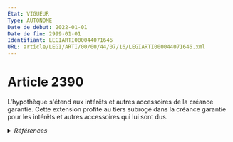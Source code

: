 ```yaml
---
État: VIGUEUR
Type: AUTONOME
Date de début: 2022-01-01
Date de fin: 2999-01-01
Identifiant: LEGIARTI000044071646
URL: article/LEGI/ARTI/00/00/44/07/16/LEGIARTI000044071646.xml
---
```


<h1>Article 2390</h1>

L'hypothèque s'étend aux intérêts et autres accessoires de la créance garantie.
Cette extension profite au tiers subrogé dans la créance garantie pour les
intérêts et autres accessoires qui lui sont dus.


<details>
  <summary><em>Références</em></summary>

  <h2>Articles faisant référence à l'article</h2>
  
  <ul>
    <li>
      <a href="https://legal.tricoteuses.fr//redirection/LEGIARTI000044045524?vers=git&vers=legifrance">Ordonnance n° 2021-1192 du 15 septembre 2021 portant réforme du droit des sûretés - article 14 ENTIEREMENT_MODIF</a> TRANSFERE source
    </li>
    <li>
      <a href="https://legal.tricoteuses.fr//redirection/LEGIARTI000044045554?vers=git&vers=legifrance">Ordonnance n° 2021-1192 du 15 septembre 2021 portant réforme du droit des sûretés - article 16 ENTIEREMENT_MODIF</a> MODIFIE source
    </li>
    <li>
      <a href="https://legal.tricoteuses.fr//redirection/LEGIARTI000044045526?vers=git&vers=legifrance">Ordonnance n° 2021-1192 du 15 septembre 2021 portant réforme du droit des sûretés - article 15 ENTIEREMENT_MODIF</a> MODIFIE source
    </li>
  </ul>
  
  <h2>Références faites par l'article</h2>
  
  <ul>
    <li>
      CODIFICATION source Loi 1804-03-19
    </li>
    <li>
      2021-09-15 TRANSFERE cible <a href="https://legal.tricoteuses.fr//redirection/LEGIARTI000044045524?vers=git&vers=legifrance">Ordonnance n° 2021-1192 du 15 septembre 2021 portant réforme du droit des sûretés - article 14 ENTIEREMENT_MODIF</a>
    </li>
    <li>
      2021-09-15 MODIFIE cible <a href="https://legal.tricoteuses.fr//redirection/LEGIARTI000044045526?vers=git&vers=legifrance">Ordonnance n° 2021-1192 du 15 septembre 2021 portant réforme du droit des sûretés - article 15 ENTIEREMENT_MODIF</a>
    </li>
    <li>
      2021-09-15 MODIFIE cible <a href="https://legal.tricoteuses.fr//redirection/LEGIARTI000044045554?vers=git&vers=legifrance">Ordonnance n° 2021-1192 du 15 septembre 2021 portant réforme du droit des sûretés - article 16 ENTIEREMENT_MODIF</a>
    </li>
    <li>
      2999-01-01 CITATION cible <a href="https://legal.tricoteuses.fr//redirection/LEGIARTI000044071659?vers=git&vers=legifrance">Code civil - article 2380 AUTONOME VIGUEUR, en vigueur depuis le 2022-01-01</a>
    </li>
  </ul>
</details>
